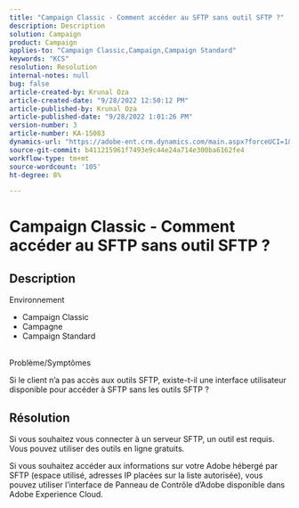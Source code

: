 ```yaml
---
title: "Campaign Classic - Comment accéder au SFTP sans outil SFTP ?"
description: Description
solution: Campaign
product: Campaign
applies-to: "Campaign Classic,Campaign,Campaign Standard"
keywords: "KCS"
resolution: Resolution
internal-notes: null
bug: false
article-created-by: Krunal Oza
article-created-date: "9/28/2022 12:50:12 PM"
article-published-by: Krunal Oza
article-published-date: "9/28/2022 1:01:26 PM"
version-number: 3
article-number: KA-15083
dynamics-url: "https://adobe-ent.crm.dynamics.com/main.aspx?forceUCI=1&pagetype=entityrecord&etn=knowledgearticle&id=8537a612-2c3f-ed11-9db1-000d3a5c1bcc"
source-git-commit: b411215961f7493e9c44e24a714e300ba6162fe4
workflow-type: tm+mt
source-wordcount: '105'
ht-degree: 8%

---
```


# Campaign Classic - Comment accéder au SFTP sans outil SFTP ?

## Description

Environnement<br>


- Campaign Classic
- Campagne
- Campaign Standard



<br>Problème/Symptômes<br>


Si le client n’a pas accès aux outils SFTP, existe-t-il une interface utilisateur disponible pour accéder à SFTP sans les outils SFTP ?




## Résolution


Si vous souhaitez vous connecter à un serveur SFTP, un outil est requis. Vous pouvez utiliser des outils en ligne gratuits.

Si vous souhaitez accéder aux informations sur votre Adobe hébergé par SFTP (espace utilisé, adresses IP placées sur la liste autorisée), vous pouvez utiliser l’interface de Panneau de Contrôle d’Adobe disponible dans Adobe Experience Cloud.
